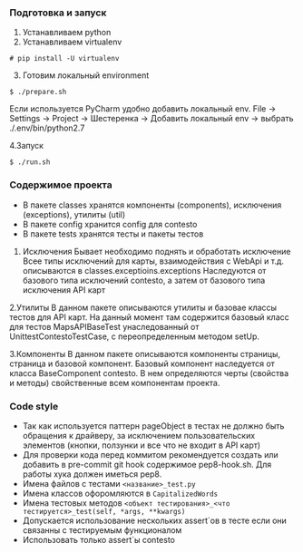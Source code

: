 ### Подготовка и запуск

1. Устанавливаем python
2. Устанавливаем virtualenv
   
```
# pip install -U virtualenv
```
    
3. Готовим локальный environment
    
```
$ ./prepare.sh
```
    
Если используется PyCharm удобно добавить локальный env.
File -> Settings -> Project -> Шестеренка -> Добавить локальный env -> выбрать ./.env/bin/python2.7

4.Запуск

```
$ ./run.sh
```
    
### Содержимое проекта

* В пакете classes хранятся компоненты (сomponents), исключения (exceptions), утилиты (util)
* В пакете config хранится config для contesto
* В пакете tests хранятся тесты и пакеты тестов


1. Исключения
    Бывает необходимо поднять и обработать исключение
    Всее типы исключений для карты, взаимодействия с WebApi и т.д. описываются в classes.exceptioins.exceptions
    Наследуются от базового типа исключений contesto, а затем от базового типа исключения API карт


2.Утилиты
    В данном пакете описываются утилиты и базовае классы тестов для API карт.
    На данный момент там содержится базовый класс для тестов MapsAPIBaseTest унаследованный от
    UnittestContestoTestCase, с переопределенным методом setUp.


3.Компоненты
    В данном пакете описываются компоненты страницы, страница и базовой компонент.
    Базовый компонент наследуется от класса BaseComponent contesto. В нем определяются черты (свойства и методы)
    свойственные всем компонентам проекта.

### Code style
* Так как используется паттерн pageObject в тестах не должно быть обращения к драйверу, за исключением пользовательских элементов (кнопки, ползунки и все что не входит в API карт)
* Для проверки кода перед коммитом рекомендуется создать или добавить в pre-commit git hook содержимое pep8-hook.sh. Для работы хука должен иметься pep8. 
* Имена файлов с тестами `<название>_test.py`
* Имена классов офоромляются в `CapitalizedWords`
* Имена тестовых методов `<объект тестирования>_<что тестируется>_test(self, *args, **kwargs)`
* Допускается использование нескольких assert`ов в тесте если они связанны с тестируемым функционалом
* Использовать только assert`ы contesto